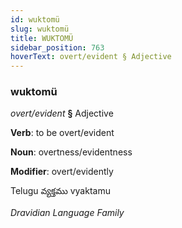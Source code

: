 ```yaml
---
id: wuktomü
slug: wuktomü
title: WUKTOMÜ
sidebar_position: 763
hoverText: overt/evident § Adjective
---
```


### wuktomü

*overt/evident* **§** Adjective

**Verb**: to be overt/evident

**Noun**: overtness/evidentness

**Modifier**: overt/evidently

Telugu వ్యక్తము vyaktamu 

*Dravidian Language Family*